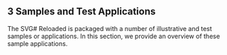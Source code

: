 ## 3 Samples and Test Applications
The SVG# Reloaded is packaged with a number of illustrative and test samples or applications. In this section, we provide an overview of these sample applications.
